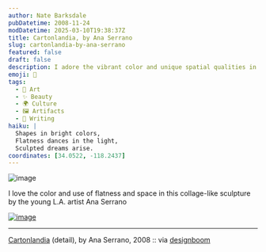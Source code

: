 ```yaml
---
author: Nate Barksdale
pubDatetime: 2008-11-24
modDatetime: 2025-03-10T19:38:37Z
title: Cartonlandia, by Ana Serrano
slug: cartonlandia-by-ana-serrano
featured: false
draft: false
description: I adore the vibrant color and unique spatial qualities in the collage-like sculpture by Ana Serrano.
emoji: 🎨
tags:
  - 🎨 Art
  - ✨ Beauty
  - 🌍 Culture
  - 🖼️ Artifacts
  - 📝 Writing
haiku: |
  Shapes in bright colors,  
  Flatness dances in the light,  
  Sculpted dreams arise.
coordinates: [34.0522, -118.2437]
---
```


![image](http://culture-making.com/media/shapeimage_2_210.jpg)

I love the color and use of flatness and space in this collage-like sculpture by the young L.A. artist Ana Serrano

[![image](http://culture-making.com/media/ana02-1.jpg)](http://www.designboom.com/weblog/cat/10/view/4591/artist-ana-serrano.html)

---

[Cartonlandia](https://www.google.com/search?q=%22Cartonlandia%22%20anaserrano.com) (detail), by Ana Serrano, 2008 :: via [designboom](http://www.designboom.com/weblog/cat/10/view/4591/artist-ana-serrano.html)
